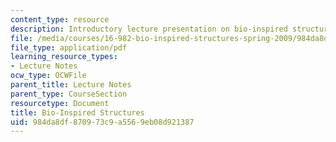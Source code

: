 ```yaml
---
content_type: resource
description: Introductory lecture presentation on bio-inspired structures.
file: /media/courses/16-982-bio-inspired-structures-spring-2009/984da8df870973c9a5569eb08d921387_MIT16_982s09_lec01.pdf
file_type: application/pdf
learning_resource_types:
- Lecture Notes
ocw_type: OCWFile
parent_title: Lecture Notes
parent_type: CourseSection
resourcetype: Document
title: Bio-Inspired Structures
uid: 984da8df-8709-73c9-a556-9eb08d921387
---
```

